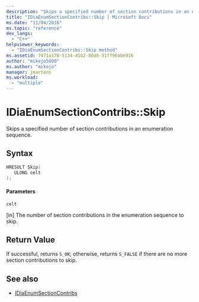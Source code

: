 ```yaml
---
description: "Skips a specified number of section contributions in an enumeration sequence."
title: "IDiaEnumSectionContribs::Skip | Microsoft Docs"
ms.date: "11/04/2016"
ms.topic: "reference"
dev_langs:
  - "C++"
helpviewer_keywords:
  - "IDiaEnumSectionContribs::Skip method"
ms.assetid: 7471a178-5134-41b2-80a6-51ff96abe916
author: "mikejo5000"
ms.author: "mikejo"
manager: jmartens
ms.workload:
  - "multiple"
---
```

# IDiaEnumSectionContribs::Skip
Skips a specified number of section contributions in an enumeration sequence.

## Syntax

```C++
HRESULT Skip( 
   ULONG celt
);
```

#### Parameters
 `celt`

[in] The number of section contributions in the enumeration sequence to skip.

## Return Value
 If successful, returns `S_OK`; otherwise, returns `S_FALSE` if there are no more section contributions to skip.

## See also
- [IDiaEnumSectionContribs](../../debugger/debug-interface-access/idiaenumsectioncontribs.md)
